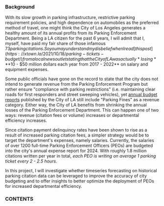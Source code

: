 ### Background

With its slow growth in parking infrastructure, restrictive parking requirement policies, and high dependence on automobiles as the preferred method of travel, one might think the City of Los Angeles generates a healthy amount of its annual profits from its Parking Enforcement Department. Being a LA citizen for the past 6 years, I will admit that I, myself, have paid my fair share of those infamous $73 parking citations. So you may understand my disbelief when I read [this post](https://xtown.la/2021/10/18/parking-tickets-budget/) from a local news outlet stating that the City of LA was actually *losing* **$10 - $50 million dollars each year from 2017 - 2022** on salary and equipment expenses. 

Some public officials have gone on the record to state that the city does not intend to generate revenue from the Parking Enforcement Program but rather ensure "compliance with parking restrictions" (i.e. maintaining clear roads for first responders and street sweeping vehicles), yet [annual budget reports](https://openbudget.lacity.org/#!/year/2024-2025/revenue/0/fund_type/General+Fund/0/revenue_source) published by the City of LA still include "Parking Fines" as a revenue category. Either way, the City of LA benefits from shrinking the annual losses of the Parking Enforcement Department. This can happen one of two ways: revenue (citation fees or volume) increases or departmental efficiency increases. 

Since citation payment delinquincy rates have been shown to rise as a result of increased parking citation fees, a simpler strategy would be to target the department's expenses, namely salaries. Currently, the salaries of over 1200 full-time Parking Enforcement Officers (PEOs) are budgeted into the city's annual expense report for 2024. With roughly 1.8 million citations written per year in total, *each PEO is writing on average 1 parking ticket every 2 - 2.5 hours*.

In this project, I will investigate whether timeseries forecasting on historical parking citation data can be leveraged to improve the accuracy of city budgeting and to offer insights to better optimize the deployment of PEOs for increased departmental efficiency.


### CONTENTS

